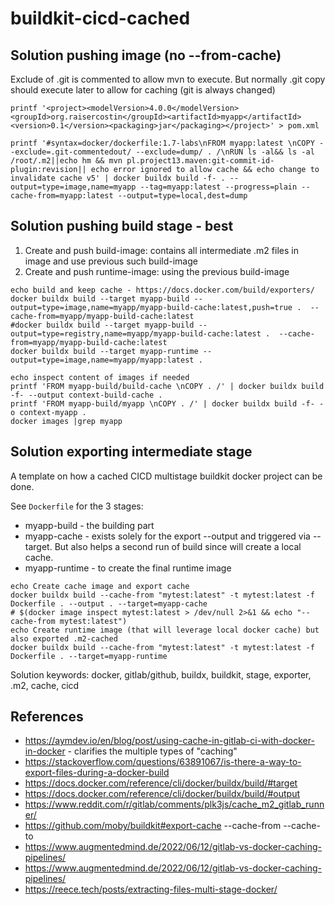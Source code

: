 # buildkit-cicd-cached

## Solution pushing image (no --from-cache)

Exclude of .git is commented to allow mvn to execute. But normally .git copy should execute later to allow for caching (git is always changed)

```shell
printf '<project><modelVersion>4.0.0</modelVersion><groupId>org.raisercostin</groupId><artifactId>myapp</artifactId><version>0.1</version><packaging>jar</packaging></project>' > pom.xml

printf '#syntax=docker/dockerfile:1.7-labs\nFROM myapp:latest \nCOPY --exclude=.git-commentedout/ --exclude=dump/ . /\nRUN ls -al&& ls -al /root/.m2||echo hm && mvn pl.project13.maven:git-commit-id-plugin:revision|| echo error ignored to allow cache && echo change to invalidate cache v5' | docker buildx build -f- . --output=type=image,name=myapp --tag=myapp:latest --progress=plain --cache-from=myapp:latest --output=type=local,dest=dump
```

## Solution pushing build stage - best

1. Create and push build-image: contains all intermediate .m2 files in image and use previous such build-image
2. Create and push runtime-image: using the previous build-image

```shell
echo build and keep cache - https://docs.docker.com/build/exporters/
docker buildx build --target myapp-build --output=type=image,name=myapp/myapp-build-cache:latest,push=true .  --cache-from=myapp/myapp-build-cache:latest
#docker buildx build --target myapp-build --output=type=registry,name=myapp/myapp-build-cache:latest .  --cache-from=myapp/myapp-build-cache:latest
docker buildx build --target myapp-runtime --output=type=image,name=myapp/myapp:latest .

echo inspect content of images if needed
printf 'FROM myapp-build/build-cache \nCOPY . /' | docker buildx build -f- --output context-build-cache .
printf 'FROM myapp-build/myapp \nCOPY . /' | docker buildx build -f- -o context-myapp .
docker images |grep myapp
```

## Solution exporting intermediate stage

A template on how a cached CICD multistage buildkit docker project can be done.

See `Dockerfile` for the 3 stages:

- myapp-build - the building part
- myapp-cache - exists solely for the export --output and triggered via --target. But also helps a second run of build since will create a local cache.
- myapp-runtime - to create the final runtime image

```shell
echo Create cache image and export cache
docker buildx build --cache-from "mytest:latest" -t mytest:latest -f Dockerfile . --output . --target=myapp-cache
# $(docker image inspect mytest:latest > /dev/null 2>&1 && echo "--cache-from mytest:latest")
echo Create runtime image (that will leverage local docker cache) but also exported .m2-cached
docker buildx build --cache-from "mytest:latest" -t mytest:latest -f Dockerfile . --target=myapp-runtime
```

Solution keywords: docker, gitlab/github, buildx, buildkit, stage, exporter, .m2, cache, cicd

## References

- <https://aymdev.io/en/blog/post/using-cache-in-gitlab-ci-with-docker-in-docker> - clarifies the multiple types of "caching"
- <https://stackoverflow.com/questions/63891067/is-there-a-way-to-export-files-during-a-docker-build>
- <https://docs.docker.com/reference/cli/docker/buildx/build/#target>
- <https://docs.docker.com/reference/cli/docker/buildx/build/#output>
- <https://www.reddit.com/r/gitlab/comments/plk3js/cache_m2_gitlab_runner/>
- <https://github.com/moby/buildkit#export-cache> --cache-from --cache-to
- <https://www.augmentedmind.de/2022/06/12/gitlab-vs-docker-caching-pipelines/>
- <https://www.augmentedmind.de/2022/06/12/gitlab-vs-docker-caching-pipelines/>
- <https://reece.tech/posts/extracting-files-multi-stage-docker/>
